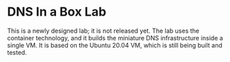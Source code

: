 # DNS In a Box Lab

This is a newly designed lab; it is not released yet. 
The lab uses the container technology, and it builds
the miniature DNS infrastructure inside a single VM.
It is based on the Ubuntu 20.04 VM, which is still
being built and tested. 
